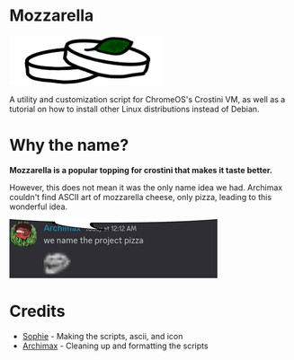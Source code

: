 # Mozzarella
![Mozzarella Logo](assets/mozz.png)

A utility and customization script for ChromeOS's Crostini VM, as well as a tutorial on how to install other Linux distributions instead of Debian.


# Why the name?
**Mozzarella is a popular topping for crostini that makes it taste better.** 

However, this does not mean it was the only name idea we had. Archimax couldn't find ASCII art of mozzarella cheese, only pizza, leading to this wonderful idea.

![nameitpizza](assets/pizza.png)

# Credits
- [Sophie](https://github.com/sophiaasophieee) - Making the scripts, ascii, and icon
- [Archimax](https://github.com/EnterTheVoid-x86) - Cleaning up and formatting the scripts
